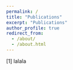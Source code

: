 ```yaml
---
permalink: /
title: "Publications"
excerpt: "Publications"
author_profile: true
redirect_from: 
  - /about/
  - /about.html
---
```


[1] lalala

